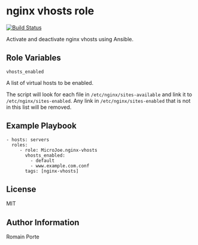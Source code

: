 nginx vhosts role
=================

[![Build Status](https://travis-ci.org/MicroJoe/ansible-role-nginx-vhosts.svg?branch=master)](https://travis-ci.org/MicroJoe/ansible-role-nginx-vhosts)

Activate and deactivate nginx vhosts using Ansible.

Role Variables
--------------

`vhosts_enabled`

A list of virtual hosts to be enabled.

The script will look for each file in `/etc/nginx/sites-available` and link it
to `/etc/nginx/sites-enabled`. Any link in `/etc/nginx/sites-enabled` that is
not in this list will be removed.

Example Playbook
----------------

    - hosts: servers
      roles:
         - role: MicroJoe.nginx-vhosts
           vhosts_enabled:
             - default
             - www.example.com.conf
           tags: [nginx-vhosts]

License
-------

MIT

Author Information
------------------

Romain Porte
